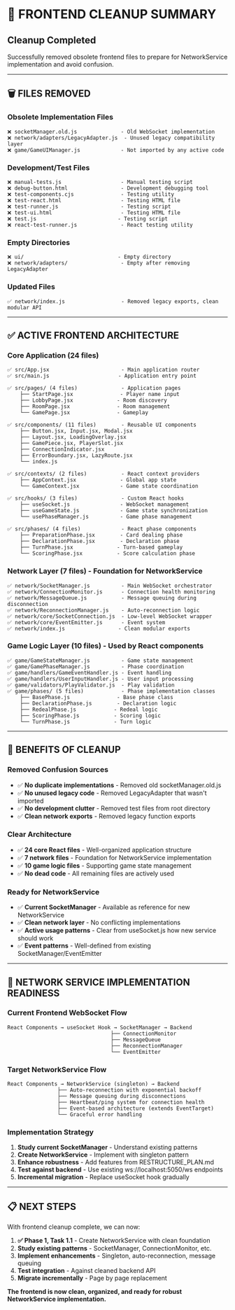 # 🧹 **FRONTEND CLEANUP SUMMARY**

## **Cleanup Completed**
Successfully removed obsolete frontend files to prepare for NetworkService implementation and avoid confusion.

---

## **🗑️ FILES REMOVED**

### **Obsolete Implementation Files**
```
❌ socketManager.old.js              - Old WebSocket implementation
❌ network/adapters/LegacyAdapter.js  - Unused legacy compatibility layer
❌ game/GameUIManager.js             - Not imported by any active code
```

### **Development/Test Files**
```
❌ manual-tests.js                   - Manual testing script
❌ debug-button.html                 - Development debugging tool
❌ test-components.cjs               - Testing utility
❌ test-react.html                   - Testing HTML file
❌ test-runner.js                    - Testing script
❌ test-ui.html                      - Testing HTML file
❌ test.js                          - Testing script
❌ react-test-runner.js              - React testing utility
```

### **Empty Directories**
```
❌ ui/                              - Empty directory
❌ network/adapters/                 - Empty after removing LegacyAdapter
```

### **Updated Files**
```
✅ network/index.js                  - Removed legacy exports, clean modular API
```

---

## **✅ ACTIVE FRONTEND ARCHITECTURE**

### **Core Application (24 files)**
```
✅ src/App.jsx                       - Main application router
✅ src/main.js                      - Application entry point

✅ src/pages/ (4 files)              - Application pages
    ├── StartPage.jsx               - Player name input
    ├── LobbyPage.jsx              - Room discovery
    ├── RoomPage.jsx               - Room management
    └── GamePage.jsx               - Gameplay

✅ src/components/ (11 files)        - Reusable UI components
    ├── Button.jsx, Input.jsx, Modal.jsx
    ├── Layout.jsx, LoadingOverlay.jsx
    ├── GamePiece.jsx, PlayerSlot.jsx
    ├── ConnectionIndicator.jsx
    ├── ErrorBoundary.jsx, LazyRoute.jsx
    └── index.js

✅ src/contexts/ (2 files)           - React context providers
    ├── AppContext.jsx              - Global app state
    └── GameContext.jsx             - Game state coordination

✅ src/hooks/ (3 files)              - Custom React hooks
    ├── useSocket.js                - WebSocket management
    ├── useGameState.js             - Game state synchronization
    └── usePhaseManager.js          - Game phase management

✅ src/phases/ (4 files)             - React phase components
    ├── PreparationPhase.jsx        - Card dealing phase
    ├── DeclarationPhase.jsx        - Declaration phase
    ├── TurnPhase.jsx              - Turn-based gameplay
    └── ScoringPhase.jsx           - Score calculation phase
```

### **Network Layer (7 files) - Foundation for NetworkService**
```
✅ network/SocketManager.js          - Main WebSocket orchestrator
✅ network/ConnectionMonitor.js      - Connection health monitoring
✅ network/MessageQueue.js           - Message queuing during disconnection
✅ network/ReconnectionManager.js    - Auto-reconnection logic
✅ network/core/SocketConnection.js  - Low-level WebSocket wrapper
✅ network/core/EventEmitter.js      - Event system
✅ network/index.js                 - Clean modular exports
```

### **Game Logic Layer (10 files) - Used by React components**
```
✅ game/GameStateManager.js          - Game state management
✅ game/GamePhaseManager.js          - Phase coordination
✅ game/handlers/GameEventHandler.js - Event handling
✅ game/handlers/UserInputHandler.js - User input processing
✅ game/validators/PlayValidator.js  - Play validation
✅ game/phases/ (5 files)            - Phase implementation classes
    ├── BasePhase.js               - Base phase class
    ├── DeclarationPhase.js        - Declaration logic
    ├── RedealPhase.js            - Redeal logic
    ├── ScoringPhase.js           - Scoring logic
    └── TurnPhase.js              - Turn logic
```

---

## **🎯 BENEFITS OF CLEANUP**

### **Removed Confusion Sources**
- ✅ **No duplicate implementations** - Removed old socketManager.old.js
- ✅ **No unused legacy code** - Removed LegacyAdapter that wasn't imported
- ✅ **No development clutter** - Removed test files from root directory
- ✅ **Clean network exports** - Removed legacy function exports

### **Clear Architecture**
- ✅ **24 core React files** - Well-organized application structure
- ✅ **7 network files** - Foundation for NetworkService implementation
- ✅ **10 game logic files** - Supporting game state management
- ✅ **No dead code** - All remaining files are actively used

### **Ready for NetworkService**
- ✅ **Current SocketManager** - Available as reference for new NetworkService
- ✅ **Clean network layer** - No conflicting implementations
- ✅ **Active usage patterns** - Clear from useSocket.js how new service should work
- ✅ **Event patterns** - Well-defined from existing SocketManager/EventEmitter

---

## **🔌 NETWORK SERVICE IMPLEMENTATION READINESS**

### **Current Frontend WebSocket Flow**
```
React Components → useSocket Hook → SocketManager → Backend
                                 ├── ConnectionMonitor
                                 ├── MessageQueue
                                 ├── ReconnectionManager
                                 └── EventEmitter
```

### **Target NetworkService Flow**
```
React Components → NetworkService (singleton) → Backend
                ├── Auto-reconnection with exponential backoff
                ├── Message queuing during disconnections
                ├── Heartbeat/ping system for connection health
                ├── Event-based architecture (extends EventTarget)
                └── Graceful error handling
```

### **Implementation Strategy**
1. **Study current SocketManager** - Understand existing patterns
2. **Create NetworkService** - Implement with singleton pattern
3. **Enhance robustness** - Add features from RESTRUCTURE_PLAN.md
4. **Test against backend** - Use existing ws://localhost:5050/ws endpoints
5. **Incremental migration** - Replace useSocket hook gradually

---

## **📋 NEXT STEPS**

With frontend cleanup complete, we can now:

1. **✅ Phase 1, Task 1.1** - Create NetworkService with clean foundation
2. **Study existing patterns** - SocketManager, ConnectionMonitor, etc.
3. **Implement enhancements** - Singleton, auto-reconnection, message queuing
4. **Test integration** - Against cleaned backend API
5. **Migrate incrementally** - Page by page replacement

**The frontend is now clean, organized, and ready for robust NetworkService implementation.**